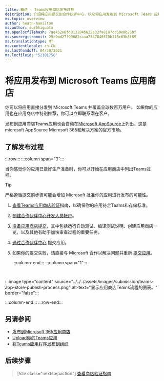 ```yaml
---
title: 概述 - Teams应用商店发布过程
description: 介绍将应用提交到合作伙伴中心，以及将应用发布到 Microsoft Teams 应用商店和 AppSource (的过程) 。
ms.topic: overview
author: heath-hamilton
ms.author: surbhigupta
ms.openlocfilehash: 7ae452e6fd013204b622e32fa8187cc69e0b26bf
ms.sourcegitcommit: 25c9ad27f99682caaa7347840578b118c63b8f69
ms.translationtype: MT
ms.contentlocale: zh-CN
ms.lasthandoff: 04/30/2021
ms.locfileid: "52101756"
---
```

# <a name="publish-your-app-to-the-microsoft-teams-store"></a>将应用发布到 Microsoft Teams 应用商店

你可以将应用直接分发到 Microsoft Teams 并覆盖全球数百万用户。 如果你的应用也在应用商店中特别推荐，你可以立即联系潜在客户。

发布到应用商店Teams应用也会自动在[Microsoft AppSource](https://appsource.microsoft.com)上列出，这是 microsoft AppSource Microsoft 365和解决方案的官方市场。

## <a name="understand-the-publishing-process"></a>了解发布过程

:::row:::
   :::column span="3":::

当你感觉你的应用已做好生产准备时，你可以开始在应用商店中列出Teams过程。

> [!TIP]
> 严格遵循提交前步骤可能会增加 Microsoft 批准你的应用进行发布的可能性。

1. [查看Teams应用商店验证](~/concepts/deploy-and-publish/appsource/prepare/teams-store-validation-guidelines.md)指南，以确保你的应用符合Teams和存储标准。
1. [创建合作伙伴中心开发人员帐户](~/concepts/deploy-and-publish/appsource/prepare/create-partner-center-dev-account.md)。
1. [准备应用商店提交](~/concepts/deploy-and-publish/appsource/prepare/submission-checklist.md)，其中包括运行自动测试、编译测试说明、创建应用商店一览，以及其他有助于加快审查过程的重要任务。
1. [通过合作伙伴中心](https://docs.microsoft.com/office/dev/store/add-in-submission-guide) 提交应用。
1. 如果你的提交失败，请直接与 Microsoft 合作以解决问题并重新 [提交应用](~/concepts/deploy-and-publish/appsource/resolve-submission-issues.md)。

   :::column-end:::
   :::column span="1":::

<br>

:::image type="content" source="../../../assets/images/submission/teams-app-store-publish-process.png" alt-text="显示应用商店Teams流程的图表。" border="false":::

   :::column-end:::
:::row-end:::

## <a name="see-also"></a>另请参阅

* [发布到Microsoft 365应用商店](https://docs.microsoft.com/office/dev/store/)
* [Upload你的Teams应用](~/concepts/deploy-and-publish/apps-upload.md)
* [将Teams应用程序发布到组织](/MicrosoftTeams/tenant-apps-catalog-teams?toc=/microsoftteams/platform/toc.json&bc=/MicrosoftTeams/breadcrumb/toc.json)

## <a name="next-step"></a>后续步骤

> [!div class="nextstepaction"]
> [查看商店验证指南](~/concepts/deploy-and-publish/appsource/prepare/teams-store-validation-guidelines.md)
